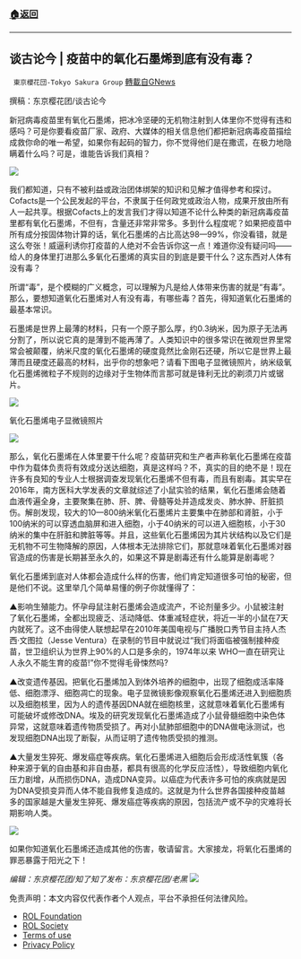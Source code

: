 ###  [:house:返回](README.md)
---


## 谈古论今 | 疫苗中的氧化石墨烯到底有没有毒？
` 東京櫻花団-Tokyo Sakura Group` [轉載自GNews](https://gnews.org/zh-hans/2469643/)

撰稿：东京樱花团/谈古论今
 
新冠病毒疫苗里有氧化石墨烯，把冰冷坚硬的无机物注射到人体里你不觉得有违和感吗？可是你要看疫苗厂家、政府、大媒体的相关信息他们都把新冠病毒疫苗描绘成救你命的唯一希望，如果你有起码的智力，你不觉得他们是在撒谎，在极力地隐瞒着什么吗？可是，谁能告诉我们真相？
 
![](https://assets.gnews.org/wp-content/uploads/2022/05/谈古论今-疫苗中的氧化石墨烯到底有没有毒？.jpg)
 
我们都知道，只有不被利益或政治团体绑架的知识和见解才值得参考和探讨。Cofacts是一个公民发起的平台，不隶属于任何政党或政治人物，成果开放由所有人一起共享。根据Cofacts上的发言我们才得以知道不论什么种类的新冠病毒疫苗里都有氧化石墨烯，不但有，含量还非常非常多。多到什么程度呢？如果把疫苗中所有成分按固体物计算的话，氧化石墨烯的占比高达98—99%，你没看错，就是这么夸张！威逼利诱你打疫苗的人绝对不会告诉你这一点！难道你没有疑问吗——给人的身体里打进那么多氧化石墨烯的真实目的到底是要干什么？这东西对人体有没有毒？
 
所谓“毒”，是个模糊的广义概念，可以理解为凡是给人体带来伤害的就是“有毒”。那么，要想知道氧化石墨烯对人有没有毒，有哪些毒？首先，得知道氧化石墨烯的最基本常识。
 
石墨烯是世界上最薄的材料，只有一个原子那么厚，约0.3纳米，因为原子无法再分割了，所以说它真的是薄到不能再薄了。人类知识中的很多常识在微观世界里常常会被颠覆，纳米尺度的氧化石墨烯的硬度竟然比金刚石还硬，所以它是世界上最薄而且硬度还最高的材料，出乎你的想象吧？请看下图电子显微镜照片，纳米级氧化石墨烯微粒子不规则的边缘对于生物体而言那可就是锋利无比的剃须刀片或锯片。
 
![](https://assets.gnews.org/wp-content/uploads/2022/05/谈古论今疫苗中的氧化石墨烯到底有没有毒？2.png)
 
氧化石墨烯电子显微镜照片
 
![](https://assets.gnews.org/wp-content/uploads/2022/05/谈古论今疫苗中的氧化石墨烯到底有没有毒？3.jpg)
 
那么，氧化石墨烯在人体里要干什么呢？疫苗研究和生产者声称氧化石墨烯在疫苗中作为载体负责将有效成分送达细胞，真是这样吗？不，真实的目的绝不是！现在许多有良知的专业人士根据调查发现氧化石墨烯不但有毒，而且有剧毒。其实早在2016年，南方医科大学发表的文章就综述了小鼠实验的结果，氧化石墨烯会随着血液传遍全身，主要聚集在肺、肝、脾、骨髓等处并造成发炎、肺水肿、肝脏损伤。解剖发现，较大的10—800纳米氧化石墨烯片主要集中在肺部和肾脏，小于100纳米的可以穿透血脑屏和进入细胞，小于40纳米的可以进入细胞核，小于30纳米的集中在肝脏和脾脏等等。并且，这些氧化石墨烯因为其片状结构以及它们是无机物不可生物降解的原因，人体根本无法排除它们，那就意味着氧化石墨烯对器官造成的伤害是长期甚至永久的，如果这不算是剧毒还有什么能算是剧毒呢？
 
氧化石墨烯到底对人体都会造成什么样的伤害，他们肯定知道很多可怕的秘密，但是他们不说。这里举几个简单易懂的例子你就懂得了：
 
▲影响生殖能力。怀孕母鼠注射石墨烯会造成流产，不论剂量多少。小鼠被注射了氧化石墨烯，全都出现疲乏、活动降低、体重减轻症状，将近一半的小鼠在7天内就死了。这不由得使人联想起早在2010年美国电视与广播脱口秀节目主持人杰西·文图拉（Jesse Ventura）在录制的节目中就说过“我们将面临被强制接种疫苗，世卫组织认为世界上90%的人口是多余的，1974年以来 WHO一直在研究让人永久不能生育的疫苗!”你不觉得毛骨悚然吗?
 
▲改变遗传基因。把氧化石墨烯加入到体外培养的细胞中，出现了细胞成活率降低、细胞漂浮、细胞凋亡的现象。电子显微镜影像观察氧化石墨烯还进入到细胞质以及细胞核里，因为人的遗传基因DNA就在细胞核里，这就意味着氧化石墨烯有可能破坏或修改DNA。埃及的研究发现氧化石墨烯造成了小鼠骨髓细胞中染色体异常，这就意味着遗传物质受损了。再对小鼠肺部细胞中的DNA做电泳测试，也发现细胞DNA出现了断裂，从而证明了遗传物质受损的推测。
 
▲大量发生猝死、爆发癌症等疾病。氧化石墨烯进入细胞后会形成活性氧簇（各种来源于氧的自由基和非自由基，都具有很高的化学反应活性），导致细胞内氧化压力剧增，从而损伤DNA，造成DNA变异。以癌症为代表许多可怕的疾病就是因为DNA受损变异而人体不能自我修复造成的。这就是为什么世界各国接种疫苗越多的国家越是大量发生猝死、爆发癌症等疾病的原因，包括流产或不孕的灾难将长期影响人类。
 
![](https://assets.gnews.org/wp-content/uploads/2022/05/谈古论今-疫苗中的氧化石墨烯到底有没有毒？4.jpg)
 
如果你知道氧化石墨烯还造成其他的伤害，敬请留言。大家接龙，将氧化石墨烯的罪恶暴露于阳光之下！
 
*编辑：东京樱花团/知了知了发布：东京樱花团/老黑*
 ![](https://assets.gnews.org/wp-content/uploads/2022/05/二维码.jpg) 

免责声明：本文内容仅代表作者个人观点，平台不承担任何法律风险。
  
- [ROL Foundation](https://rolfoundation.org/)
- [ROL Society](https://rolsociety.org/)
- [Terms of use](https://gnews.org/terms-of-use-3/)
- [Privacy Policy](https://gnews.org/privacy-policy/)
